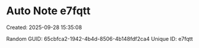 ﻿# Auto Note e7fqtt
Created: 2025-09-28 15:35:08

Random GUID: 65cbfca2-1942-4b4d-8506-4b148fdf2ca4
Unique ID: e7fqtt
